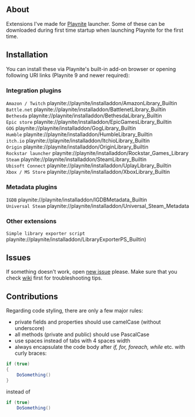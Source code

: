 About
---------

Extensions I've made for [Playnite](https://github.com/JosefNemec/Playnite) launcher. Some of these can be downloaded during first time startup when launching Playnite for the first time.

Installation
---------

You can install these via Playnite's built-in add-on browser or opening following URI links (Playnite 9 and newer required):

### Integration plugins

`Amazon / Twitch` playnite://playnite/installaddon/AmazonLibrary_Builtin  
`Battle.net` playnite://playnite/installaddon/BattlenetLibrary_Builtin  
`Bethesda` playnite://playnite/installaddon/BethesdaLibrary_Builtin  
`Epic store` playnite://playnite/installaddon/EpicGamesLibrary_Builtin  
`GOG` playnite://playnite/installaddon/GogLibrary_Builtin  
`Humble` playnite://playnite/installaddon/HumbleLibrary_Builtin  
`itch.io` playnite://playnite/installaddon/ItchioLibrary_Builtin  
`Origin` playnite://playnite/installaddon/OriginLibrary_Builtin  
`Rockstar launcher` playnite://playnite/installaddon/Rockstar_Games_Library  
`Steam` playnite://playnite/installaddon/SteamLibrary_Builtin  
`Ubisoft Connect` playnite://playnite/installaddon/UplayLibrary_Builtin  
`Xbox / MS Store` playnite://playnite/installaddon/XboxLibrary_Builtin  

### Metadata plugins

`IGDB` playnite://playnite/installaddon/IGDBMetadata_Builtin  
`Universal Steam` playnite://playnite/installaddon/Universal_Steam_Metadata

### Other extensions

`Simple library exporter script` playnite://playnite/installaddon/LibraryExporterPS_Builtin)  

Issues
---------

If something doesn't work, open [new issue](https://github.com/JosefNemec/PlayniteExtensions/issues) please. Make sure that you check [wiki](https://github.com/JosefNemec/PlayniteExtensions/wiki) first for troubleshooting tips.

Contributions
---------

Regarding code styling, there are only a few major rules:

- private fields and properties should use camelCase (without underscore)
- all methods (private and public) should use PascalCase
- use spaces instead of tabs with 4 spaces width
- always encapsulate the code body after *if, for, foreach, while* etc. with curly braces:

```csharp
if (true)
{
    DoSomething()
}
```

instead of

```csharp
if (true)
    DoSomething()
```